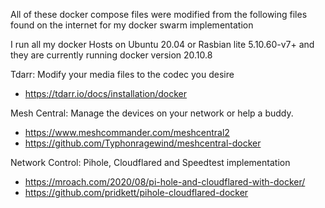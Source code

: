 All of these docker compose files were modified from the following files found on the internet for my docker swarm implementation

I run all my docker Hosts on Ubuntu 20.04 or Rasbian lite 5.10.60-v7+ and they are currently running docker version 20.10.8

Tdarr: Modify your media files to the codec you desire
 - https://tdarr.io/docs/installation/docker
 
Mesh Central: Manage the devices on your  network or help a buddy.
 - https://www.meshcommander.com/meshcentral2
 - https://github.com/Typhonragewind/meshcentral-docker

Network Control: Pihole, Cloudflared and Speedtest implementation
 - https://mroach.com/2020/08/pi-hole-and-cloudflared-with-docker/
 - https://github.com/pridkett/pihole-cloudflared-docker